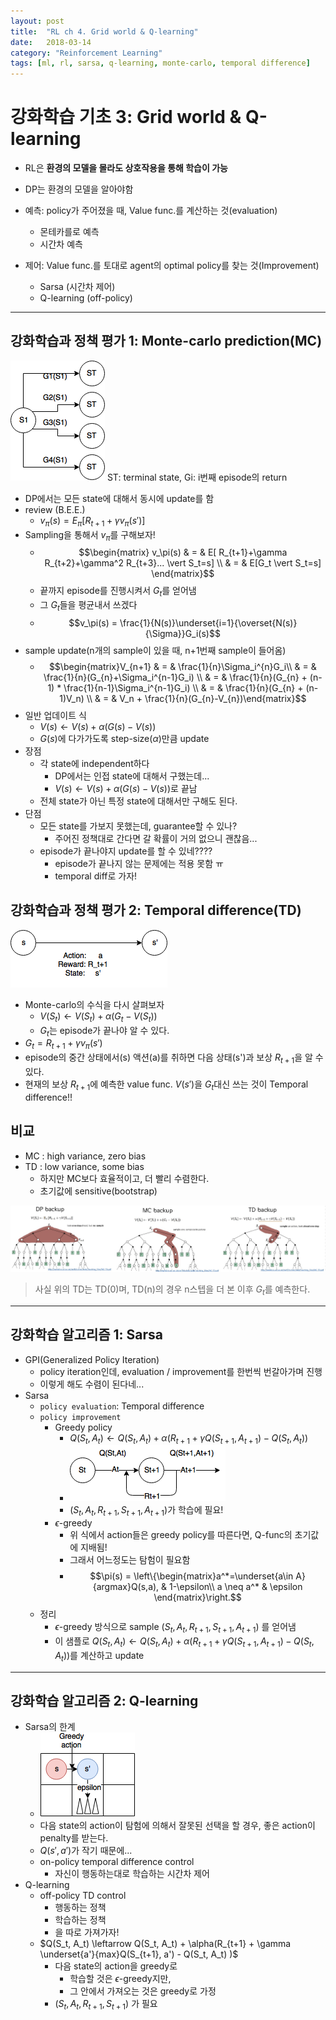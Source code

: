 ```yaml
---
layout: post
title:  "RL ch 4. Grid world & Q-learning"
date:   2018-03-14
category: "Reinforcement Learning"
tags: [ml, rl, sarsa, q-learning, monte-carlo, temporal difference]
---
```



# 강화학습 기초 3: Grid world & Q-learning

* RL은 **환경의 모델을 몰라도 상호작용을 통해 학습이 가능**
* DP는 환경의 모델을 알아야함

* 예측: policy가 주어졌을 때, Value func.를 계산하는 것(evaluation)
  * 몬테카를로 예측
  * 시간차 예측
* 제어: Value func.를 토대로 agent의 optimal policy를 찾는 것(Improvement)
  * Sarsa (시간차 제어)
  * Q-learning (off-policy)

---

## 강화학습과 정책 평가 1: Monte-carlo prediction(MC)
![MC Prediction](/resources/0804AB5C0E93BAABB6D69D395520890F.png)
ST: terminal state, Gi: i번째 episode의 return

* DP에서는 모든 state에 대해서 동시에 update를 함
* review (B.E.E.)
  * $v_\pi(s) = E_\pi[R_{t+1} + \gamma v_\pi(s')]$
* Sampling을 통해서 $v_\pi$를 구해보자!
  * $$\begin{matrix} v_\pi(s) & = & E[ R_{t+1}+\gamma R_{t+2}+\gamma^2 R_{t+3}... \vert S_t=s] \\ & = & E[G_t \vert S_t=s] \end{matrix}$$
  * 끝까지 episode를 진행시켜서 $G_t$를 얻어냄
  * 그 $G_t$들을 평균내서 쓰겠다
  * $$v_\pi(s) = \frac{1}{N(s)}\underset{i=1}{\overset{N(s)}{\Sigma}}G_i(s)$$
* sample update(n개의 sample이 있을 때, n+1번째 sample이 들어옴)
  * $$\begin{matrix}V_{n+1} & = & \frac{1}{n}\Sigma_i^{n}G_i\\ & = & \frac{1}{n}(G_{n}+\Sigma_i^{n-1}G_i) \\ & = & \frac{1}{n}(G_{n} + (n-1) * \frac{1}{n-1}\Sigma_i^{n-1}G_i) \\ & = & \frac{1}{n}(G_{n} + (n-1)V_n)  \\ & = & V_n + \frac{1}{n}(G_{n}-V_{n})\end{matrix}$$
* 일반 업데이트 식
  * $V(s) \leftarrow V(s) + \alpha(G(s) - V(s))$
  * $G(s)$에 다가가도록 step-size($\alpha$)만큼 update
* 장점
  * 각 state에 independent하다
    * DP에서는 인접 state에 대해서 구했는데...
    * $V(s) \leftarrow V(s) + \alpha(G(s) - V(s))$로 끝남
  * 전체 state가 아닌 특정 state에 대해서만 구해도 된다.
* 단점
  * 모든 state를 가보지 못했는데, guarantee할 수 있나?
    * 주어진 정책대로 간다면 갈 확률이 거의 없으니 괜찮음...
  * episode가 끝나야지 update를 할 수 있네????
    * episode가 끝나지 않는 문제에는 적용 못함 ㅠ
    * temporal diff로 가자! 


## 강화학습과 정책 평가 2: Temporal difference(TD)
![Untitled Diagram-2.png](/resources/767106A612FB2DA5EDC34A8D70F24B62.png)
* Monte-carlo의 수식을 다시 살펴보자
  * $V(S_t) \leftarrow V(S_t) + \alpha(G_t - V(S_t))$ 
  * $G_t$는 episode가 끝나야 알 수 있다.
* $G_t = R_{t+1} + \gamma v_\pi(s')$
* episode의 중간 상태에서(s) 액션(a)를 취하면 다음 상태(s')과 보상 $R_{t+1}$을 알 수 있다.
* 현재의 보상 $R_{t+1}$에 예측한 value func. $V(s')$을 $G_t$대신 쓰는 것이 Temporal difference!!


## 비교
* MC : high variance, zero bias
* TD : low variance, some bias
  * 하지만 MC보다 효율적이고, 더 빨리 수렴한다.
  * 초기값에 sensitive(bootstrap)

![vs](/resources/2226240096FB7967B7962637A7F36175.png)

> 사실 위의 TD는 TD(0)며, TD(n)의 경우 n스텝을 더 본 이후 $G_t$를 예측한다.

---

## 강화학습 알고리즘 1: Sarsa

* GPI(Generalized Policy Iteration)
  * policy iteration인데, evaluation / improvement를 한번씩 번갈아가며 진행
  * 이렇게 해도 수렴이 된다네...
* Sarsa
  * `policy evaluation`: Temporal difference
  * `policy improvement`
    * Greedy policy 
      * $Q(S_t, A_t) \leftarrow Q(S_t, A_t) + \alpha(R_{t+1} + \gamma Q(S_{t+1}, A_{t+1}) - Q(S_t, A_t) )$
      * ![sarsa.png](/resources/2C730C5ADB811BDDD967545632E960B9.png)
      * $(S_t, A_t, R_{t+1}, S_{t+1}, A_{t+1})$가 학습에 필요!
    * $\epsilon$-greedy
      * 위 식에서 action들은 greedy policy를 따른다면, Q-func의 초기값에 지배됨!
      * 그래서 어느정도는 탐험이 필요함
      * $$\pi(s) = \left\{\begin{matrix}a^*=\underset{a\in A}{argmax}Q(s,a), & 1-\epsilon\\ a \neq a^* & \epsilon \end{matrix}\right.$$
  * 정리
    * $\epsilon$-greedy 방식으로 sample $(S_t, A_t, R_{t+1}, S_{t+1}, A_{t+1})$ 를 얻어냄
    * 이 샘플로 $Q(S_t, A_t) \leftarrow Q(S_t, A_t) + \alpha(R_{t+1} + \gamma Q(S_{t+1}, A_{t+1}) - Q(S_t, A_t) )$를 계산하고 update

---

## 강화학습 알고리즘 2: Q-learning

* Sarsa의 한계
  * ![sarsa_prob.png](/resources/61E35E551EA1DD6A6255150ADE56F242.png)
  * 다음 state의 action이 탐험에 의해서 잘못된 선택을 할 경우, 좋은 action이 penalty를 받는다.
  * $Q(s',a')$가 작기 때문에...
  * on-policy temporal difference control
    * 자신이 행동하는대로 학습하는 시간차 제어
* Q-learning
  * off-policy TD control
    * 행동하는 정책
    * 학습하는 정책
    * 을 따로 가져가자!
  * $Q(S_t, A_t) \leftarrow Q(S_t, A_t) + \alpha(R_{t+1} + \gamma \underset{a'}{max}Q(S_{t+1}, a') - Q(S_t, A_t) )$
    * 다음 state의 action을 greedy로
      * 학습할 것은 $\epsilon$-greedy지만, 
      * 그 안에서 가져오는 것은 greedy로 가정
    * $(S_t, A_t, R_{t+1}, S_{t+1})$ 가 필요
